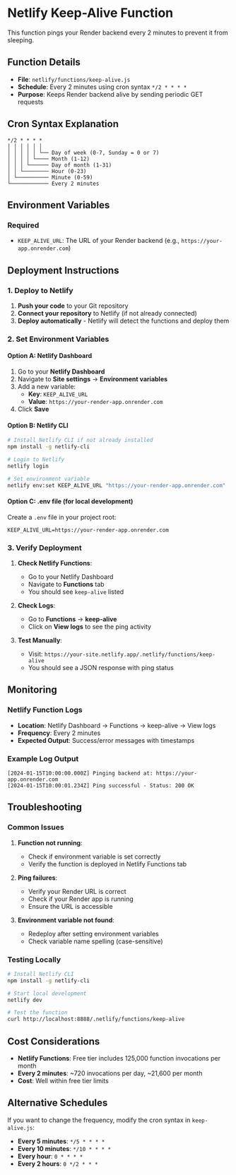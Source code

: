 # Netlify Keep-Alive Function

This function pings your Render backend every 2 minutes to prevent it from sleeping.

## Function Details

- **File**: `netlify/functions/keep-alive.js`
- **Schedule**: Every 2 minutes using cron syntax `*/2 * * * *`
- **Purpose**: Keeps Render backend alive by sending periodic GET requests

## Cron Syntax Explanation

```
*/2 * * * *
│ │ │ │ │ │
│ │ │ │ │ └── Day of week (0-7, Sunday = 0 or 7)
│ │ │ │ └──── Month (1-12)
│ │ │ └────── Day of month (1-31)
│ │ └──────── Hour (0-23)
│ └────────── Minute (0-59)
└──────────── Every 2 minutes
```

## Environment Variables

### Required
- `KEEP_ALIVE_URL`: The URL of your Render backend (e.g., `https://your-app.onrender.com`)

## Deployment Instructions

### 1. Deploy to Netlify

1. **Push your code** to your Git repository
2. **Connect your repository** to Netlify (if not already connected)
3. **Deploy automatically** - Netlify will detect the functions and deploy them

### 2. Set Environment Variables

#### Option A: Netlify Dashboard
1. Go to your **Netlify Dashboard**
2. Navigate to **Site settings** → **Environment variables**
3. Add a new variable:
   - **Key**: `KEEP_ALIVE_URL`
   - **Value**: `https://your-render-app.onrender.com`
4. Click **Save**

#### Option B: Netlify CLI
```bash
# Install Netlify CLI if not already installed
npm install -g netlify-cli

# Login to Netlify
netlify login

# Set environment variable
netlify env:set KEEP_ALIVE_URL "https://your-render-app.onrender.com"
```

#### Option C: .env file (for local development)
Create a `.env` file in your project root:
```env
KEEP_ALIVE_URL=https://your-render-app.onrender.com
```

### 3. Verify Deployment

1. **Check Netlify Functions**:
   - Go to your Netlify Dashboard
   - Navigate to **Functions** tab
   - You should see `keep-alive` listed

2. **Check Logs**:
   - Go to **Functions** → **keep-alive**
   - Click on **View logs** to see the ping activity

3. **Test Manually**:
   - Visit: `https://your-site.netlify.app/.netlify/functions/keep-alive`
   - You should see a JSON response with ping status

## Monitoring

### Netlify Function Logs
- **Location**: Netlify Dashboard → Functions → keep-alive → View logs
- **Frequency**: Every 2 minutes
- **Expected Output**: Success/error messages with timestamps

### Example Log Output
```
[2024-01-15T10:00:00.000Z] Pinging backend at: https://your-app.onrender.com
[2024-01-15T10:00:01.234Z] Ping successful - Status: 200 OK
```

## Troubleshooting

### Common Issues

1. **Function not running**:
   - Check if environment variable is set correctly
   - Verify the function is deployed in Netlify Functions tab

2. **Ping failures**:
   - Verify your Render URL is correct
   - Check if your Render app is running
   - Ensure the URL is accessible

3. **Environment variable not found**:
   - Redeploy after setting environment variables
   - Check variable name spelling (case-sensitive)

### Testing Locally

```bash
# Install Netlify CLI
npm install -g netlify-cli

# Start local development
netlify dev

# Test the function
curl http://localhost:8888/.netlify/functions/keep-alive
```

## Cost Considerations

- **Netlify Functions**: Free tier includes 125,000 function invocations per month
- **Every 2 minutes**: ~720 invocations per day, ~21,600 per month
- **Cost**: Well within free tier limits

## Alternative Schedules

If you want to change the frequency, modify the cron syntax in `keep-alive.js`:

- **Every 5 minutes**: `*/5 * * * *`
- **Every 10 minutes**: `*/10 * * * *`
- **Every hour**: `0 * * * *`
- **Every 2 hours**: `0 */2 * * *` 
